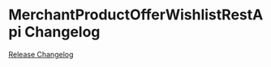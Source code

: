 # MerchantProductOfferWishlistRestApi Changelog

[Release Changelog](https://github.com/spryker/merchant-product-offer-wishlist-rest-api/releases)
